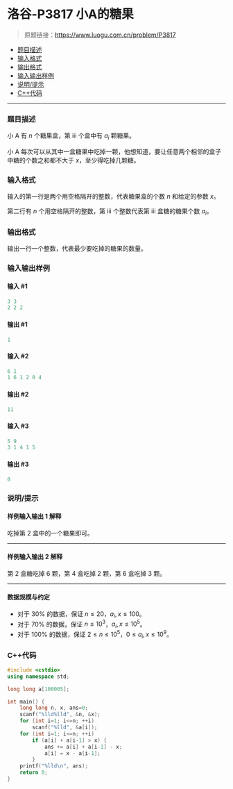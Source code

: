 # 洛谷-P3817 小A的糖果

> 原题链接：https://www.luogu.com.cn/problem/P3817

- [题目描述](#题目描述)
- [输入格式](#输入格式)
- [输出格式](#输出格式)
- [输入输出样例](#输入输出样例)
- [说明/提示](#说明/提示)
- [C++代码](#C++代码)

---

### <a name="题目描述">题目描述</a>

小 A 有 $n$ 个糖果盒，第 iii 个盒中有 $a_i$ 颗糖果。

小 A 每次可以从其中一盒糖果中吃掉一颗，他想知道，要让任意两个相邻的盒子中糖的个数之和都不大于 $x$，至少得吃掉几颗糖。

### <a name="输入格式">输入格式</a>

输入的第一行是两个用空格隔开的整数，代表糖果盒的个数 $n$ 和给定的参数 $x$。

第二行有 $n$ 个用空格隔开的整数，第 iii 个整数代表第 iii 盒糖的糖果个数 $a_i$。

### <a name="输出格式">输出格式</a>

输出一行一个整数，代表最少要吃掉的糖果的数量。

### <a name="输入输出样例">输入输出样例</a>

#### 输入 #1

```c++
3 3
2 2 2
```

#### 输出 #1

```c++
1
```

#### 输入 #2

```c++
6 1
1 6 1 2 0 4
```

#### 输出 #2

```c++
11
```

#### 输入 #3

```c++
5 9
3 1 4 1 5
```

#### 输出 #3

```c++
0
```

### <a name="说明/提示">说明/提示</a>

#### 样例输入输出 1 解释

吃掉第 2 盒中的一个糖果即可。

------

#### 样例输入输出 2 解释

第 2 盒糖吃掉 $6$ 颗，第 4 盒吃掉 $2$ 颗，第 6 盒吃掉 $3$ 颗。

------

#### 数据规模与约定

- 对于 $30\%$ 的数据，保证 $n \leq 20$，$a_i, x \leq 100$。
- 对于 $70\%$ 的数据，保证 $n \leq 10^3$，$a_i, x \leq 10^5$。
- 对于 $100\%$ 的数据，保证 $2 \leq n \leq 10^5$，$0 \leq a_i, x \leq 10^9$。

### <a name="C++代码">C++代码</a>

```c++
#include <cstdio>
using namespace std;

long long a[100005];

int main() {
    long long n, x, ans=0;
    scanf("%lld%lld", &n, &x);
    for (int i=1; i<=n; ++i)
        scanf("%lld", &a[i]);
    for (int i=1; i<=n; ++i)
        if (a[i] + a[i-1] > x) {
            ans += a[i] + a[i-1] - x;
            a[i] = x - a[i-1];
        }
    printf("%lld\n", ans);
    return 0;
}
```
